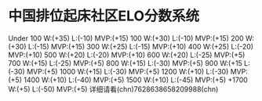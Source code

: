 # 中国排位起床社区ELO分数系统
Under 100 W:(+35) L:(-10) MVP:(+15)
100 W:(+30) L:(-10) MVP:(+15)
200 W:(+30) L:(-15) MVP:(+15)
300 W:(+25) L:(-15) MVP:(+10)
400 W:(+25) L:(-20) MVP:(+10)
500 W:(+20) L:(-20) MVP:(+10)
600 W:(+20) L:(-25) MVP:(+5)
700 W:(+15) L:(-25) MVP:(+5) 
800 W:(+15) L:(-30) MVP:(+5) 
900 W:(+15 L:(-30) MVP:(+5) 
1000 W:(+15) L:(-30) MVP:(+5) 
1200 W:(+10) L:(-30) MVP:(+5) 
1400 W:(+10) L:(-40) MVP:(+5) 
1500 W:(+10) L:(-45) MVP:(+5) 
+1700 W:(+5) L:(-50) MVP:(+5) 
详细请看(chn)7628638658209988(chn)

